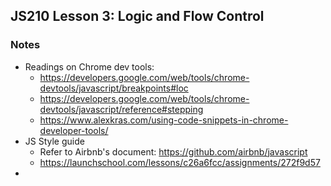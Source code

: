 ## JS210 Lesson 3: Logic and Flow Control

### Notes

* Readings on Chrome dev tools:
  * https://developers.google.com/web/tools/chrome-devtools/javascript/breakpoints#loc
  * https://developers.google.com/web/tools/chrome-devtools/javascript/reference#stepping
  * https://www.alexkras.com/using-code-snippets-in-chrome-developer-tools/
* JS Style guide
  * Refer to Airbnb's document: https://github.com/airbnb/javascript
  * https://launchschool.com/lessons/c26a6fcc/assignments/272f9d57
* 

